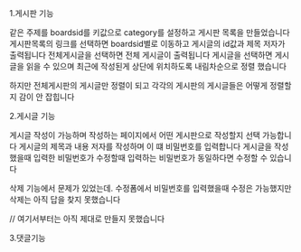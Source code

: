 1.게시판 기능

같은 주제를 boardsid를 키값으로 category를 설정하고
게시판 목록을 만들었습니다
게시판목록의 링크를 선택하면 boardsid별로 이동하고 
게시글의 id값과 제목 저자가 출력됩니다
전체게시글을 선택하면 전체 게시글이 출력됩니다
게시글을 선택하면 게시글을 읽을 수 있으며 최근에 작성된게 상단에 위치하도록 
내림차순으로 정렬 했습니다


하지만 전체게시판의 게시글만 정렬이 되고
각각의 게시판의 게시글들은 어떻게 정렬할지 감이 안 잡힙니다

2.게시글 기능 


게시글 작성이 가능하며
작성하는 페이지에서 어떤 게시판으로 작성할지 선택 가능합니다
게시글의 제목과 내용 저자를 작성하며 이 떄 비밀번호를 입력합니다
게시글을 작성했을때 입력한 비밀번호가 수정할때 입력하는 비밀번호가 동일하다면 수정할 수 있습니다


삭제 기능에서 문제가 있었는데.
수정폼에서 비밀번호를 입력했을때 수정은 가능했지만 삭제는 아직 답을 찾지 못했습니다


// 여기서부터는 아직 제대로 만들지 못했습니다


3.댓글기능

